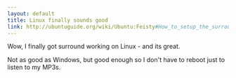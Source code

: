```yaml
---
layout: default
title: Linux finally sounds good
link: http://ubuntuguide.org/wiki/Ubuntu:Feisty#How_to_setup_the_surround_speakers_.285.1_and_others.29_with_ALSA
---
```


Wow, I finally got surround working on Linux - and its great.

Not as good as Windows, but good enough so I don't have to reboot just to
listen to my MP3s.
